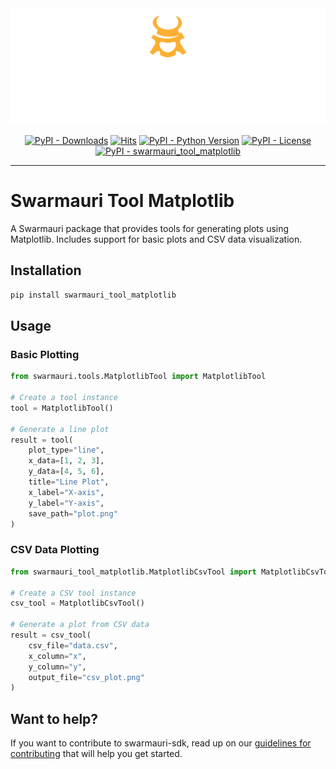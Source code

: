 
<!-- Dark OS/GitHub theme → show LIGHT PNG; Light → show DARK PNG -->
<picture>
  <source media="(prefers-color-scheme: dark)"  srcset="../../../assets/swarmauri_brand_frag_light.png">
  <source media="(prefers-color-scheme: light)" srcset="../../../assets/swarmauri_brand_frag_dark.png">
  <!-- Fallback below (see #2) -->
  <img alt="Project logo" src="../../../assets/swarmauri_brand_frag_dark.png" width="640">
</picture>


<p align="center">
    <a href="https://pypi.org/project/swarmauri_tool_matplotlib/">
        <img src="https://img.shields.io/pypi/dm/swarmauri_tool_matplotlib" alt="PyPI - Downloads"/></a>
    <a href="https://hits.sh/github.com/swarmauri/swarmauri-sdk/tree/master/pkgs/standards/swarmauri_tool_matplotlib/">
        <img alt="Hits" src="https://hits.sh/github.com/swarmauri/swarmauri-sdk/tree/master/pkgs/standards/swarmauri_tool_matplotlib.svg"/></a>
    <a href="https://pypi.org/project/swarmauri_tool_matplotlib/">
        <img src="https://img.shields.io/pypi/pyversions/swarmauri_tool_matplotlib" alt="PyPI - Python Version"/></a>
    <a href="https://pypi.org/project/swarmauri_tool_matplotlib/">
        <img src="https://img.shields.io/pypi/l/swarmauri_tool_matplotlib" alt="PyPI - License"/></a>
    <a href="https://pypi.org/project/swarmauri_tool_matplotlib/">
        <img src="https://img.shields.io/pypi/v/swarmauri_tool_matplotlib?label=swarmauri_tool_matplotlib&color=green" alt="PyPI - swarmauri_tool_matplotlib"/></a>
</p>

---

# Swarmauri Tool Matplotlib

A Swarmauri package that provides tools for generating plots using Matplotlib. Includes support for basic plots and CSV data visualization.

## Installation

```bash
pip install swarmauri_tool_matplotlib
```

## Usage

### Basic Plotting
```python
from swarmauri.tools.MatplotlibTool import MatplotlibTool

# Create a tool instance
tool = MatplotlibTool()

# Generate a line plot
result = tool(
    plot_type="line",
    x_data=[1, 2, 3],
    y_data=[4, 5, 6],
    title="Line Plot",
    x_label="X-axis",
    y_label="Y-axis",
    save_path="plot.png"
)
```

### CSV Data Plotting
```python
from swarmauri_tool_matplotlib.MatplotlibCsvTool import MatplotlibCsvTool

# Create a CSV tool instance
csv_tool = MatplotlibCsvTool()

# Generate a plot from CSV data
result = csv_tool(
    csv_file="data.csv",
    x_column="x",
    y_column="y",
    output_file="csv_plot.png"
)
```

## Want to help?

If you want to contribute to swarmauri-sdk, read up on our [guidelines for contributing](https://github.com/swarmauri/swarmauri-sdk/blob/master/contributing.md) that will help you get started.

